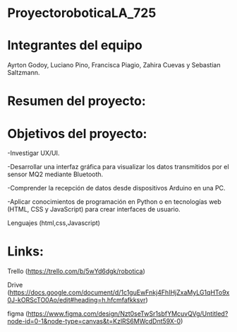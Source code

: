 # ProyectoroboticaLA_725
# Integrantes del equipo
Ayrton Godoy,
 Luciano Pino,
 Francisca Piagio,
 Zahira Cuevas y
 Sebastian Saltzmann.
# Resumen del proyecto:

# Objetivos del proyecto:

-Investigar UX/UI.

-Desarrollar una interfaz gráfica para visualizar los datos transmitidos por el sensor MQ2 mediante Bluetooth.

-Comprender la recepción de datos desde dispositivos Arduino en una PC.

-Aplicar conocimientos de programación en Python o en tecnologías web (HTML, CSS y JavaScript) para crear interfaces de usuario.


Lenguajes (html,css,Javascript)

# Links:

Trello (https://trello.com/b/5wYd6dgk/robotica)

Drive (https://docs.google.com/document/d/1c1guEwFnkj4FhIHjZxaMyLG1qHTo9x0J-kORScTO0Ao/edit#heading=h.hfcmfafkksvr)

figma (https://www.figma.com/design/Nzt0seTwSr1sbfYMcuvQVg/Untitled?node-id=0-1&node-type=canvas&t=KzlRS6MWcdDnt59X-0)
